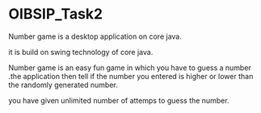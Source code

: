 # OIBSIP_Task2
Number game is a desktop application on core java.

it is build on swing technology of core java.

Number game is an easy fun game in which you have to guess a number .the application then tell if the number you entered is higher or lower than the randomly generated number.

you have given unlimited number of attemps to guess the number.
